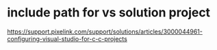 # include path for vs solution project
https://support.pixelink.com/support/solutions/articles/3000044961-configuring-visual-studio-for-c-c-projects